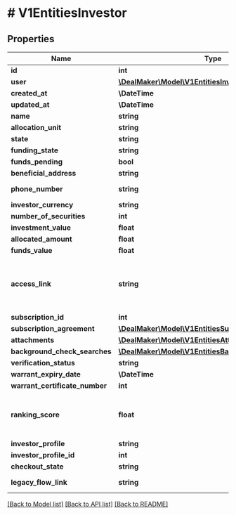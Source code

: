 # # V1EntitiesInvestor

## Properties

Name | Type | Description | Notes
------------ | ------------- | ------------- | -------------
**id** | **int** | Investor id. | [optional]
**user** | [**\DealMaker\Model\V1EntitiesInvestorUser**](V1EntitiesInvestorUser.md) |  | [optional]
**created_at** | **\DateTime** | The creation time. | [optional]
**updated_at** | **\DateTime** | The last update time. | [optional]
**name** | **string** | The full name of the investor. | [optional]
**allocation_unit** | **string** | The allocation unit. | [optional]
**state** | **string** | The state. | [optional]
**funding_state** | **string** | The funding state. | [optional]
**funds_pending** | **bool** | True if any funds are pending; false otherwise. | [optional]
**beneficial_address** | **string** | The address. | [optional]
**phone_number** | **string** | The beneficial phone number associated with the investor. If there is no phone number, this returns the phone number associated with the user profile. | [optional]
**investor_currency** | **string** | The investor currency. | [optional]
**number_of_securities** | **int** | The number of securities. | [optional]
**investment_value** | **float** | The current investment value. | [optional]
**allocated_amount** | **float** | The amount allocated. | [optional]
**funds_value** | **float** | The current amount that has been funded. | [optional]
**access_link** | **string** | The access link for the investor. This is the access link for the specific investment, not the user. If the same user has multiple investments, each one will have a different access link. Please note that this access link expires every hour. In order to redirect the investor into their authentication screen, use the https://app.dealmaker.tech/deals/{{deal_id}}/investors/{{investor_id}}/otp_access url. | [optional]
**subscription_id** | **int** | The investor subscription id. | [optional]
**subscription_agreement** | [**\DealMaker\Model\V1EntitiesSubscriptionAgreement**](V1EntitiesSubscriptionAgreement.md) |  | [optional]
**attachments** | [**\DealMaker\Model\V1EntitiesAttachment**](V1EntitiesAttachment.md) |  | [optional]
**background_check_searches** | [**\DealMaker\Model\V1EntitiesBackgroundCheckSearch**](V1EntitiesBackgroundCheckSearch.md) |  | [optional]
**verification_status** | **string** | The current 506c verification state. | [optional]
**warrant_expiry_date** | **\DateTime** | The warrant expiry date. | [optional]
**warrant_certificate_number** | **int** | The warrant certificate number. | [optional]
**ranking_score** | **float** | A value &#x60;[0, 1]&#x60; that represents the propensity for the investor to complete payment for the investment. A larger value indicates a higher likelihood of payment, as predicted by DealMaker’s machine learning algorithm. This field will only populate if DealMaker Compass is enabled for a deal and the investor &#x60;funds_state&#x60; value is not &#x60;funded&#x60; or &#x60;overfunded&#x60; | [optional]
**investor_profile** | **string** |  | [optional]
**investor_profile_id** | **int** | The investor profile id. | [optional]
**checkout_state** | **string** | Current state on the checkout page. | [optional]
**legacy_flow_link** | **string** | The legacy link for the investor. If the investor is already on the legacy flow, this link will be null. | [optional]

[[Back to Model list]](../../README.md#models) [[Back to API list]](../../README.md#endpoints) [[Back to README]](../../README.md)
